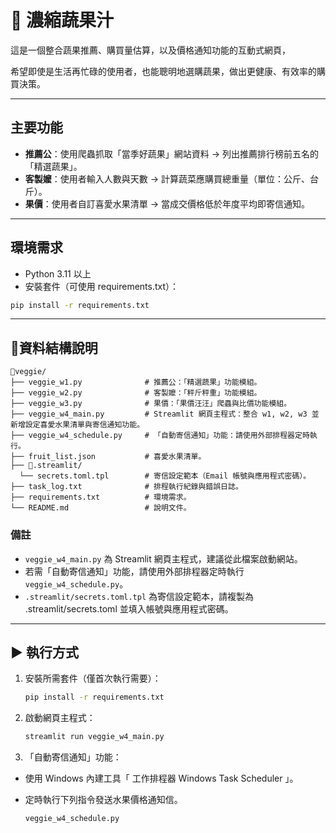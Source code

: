 # 🍹 濃縮蔬果汁

這是一個整合蔬果推薦、購買量估算，以及價格通知功能的互動式網頁，  

希望即使是生活再忙碌的使用者，也能聰明地選購蔬果，做出更健康、有效率的購買決策。

---

## 主要功能

- **推薦公**：使用爬蟲抓取「當季好蔬果」網站資料 → 列出推薦排行榜前五名的「精選蔬果」。  
- **客製嬤**：使用者輸入人數與天數 → 計算蔬菜應購買總重量（單位：公斤、台斤）。  
- **果價**：使用者自訂喜愛水果清單 → 當成交價格低於年度平均即寄信通知。

---

## 環境需求

- Python 3.11 以上  
- 安裝套件（可使用 requirements.txt）：

```bash
pip install -r requirements.txt
```

---

## 📁資料結構說明

```
📁veggie/
├── veggie_w1.py              # 推薦公：「精選蔬果」功能模組。
├── veggie_w2.py              # 客製嬤：「秤斤秤重」功能模組。
├── veggie_w3.py              # 果價：「果價汪汪」爬蟲與比價功能模組。
├── veggie_w4_main.py         # Streamlit 網頁主程式：整合 w1, w2, w3 並新增設定喜愛水果清單與寄信通知功能。
├── veggie_w4_schedule.py     # 「自動寄信通知」功能：請使用外部排程器定時執行。
├── fruit_list.json           # 喜愛水果清單。
├── 📁.streamlit/
  └── secrets.toml.tpl        # 寄信設定範本（Email 帳號與應用程式密碼）。
├── task_log.txt              # 排程執行紀錄與錯誤日誌。
├── requirements.txt          # 環境需求。
└── README.md                 # 說明文件。
```

### 備註

- `veggie_w4_main.py` 為 Streamlit 網頁主程式，建議從此檔案啟動網站。
- 若需「自動寄信通知」功能，請使用外部排程器定時執行 `veggie_w4_schedule.py`。
- `.streamlit/secrets.toml.tpl` 為寄信設定範本，請複製為 .streamlit/secrets.toml 並填入帳號與應用程式密碼。

---

## ▶️ 執行方式

1. 安裝所需套件（僅首次執行需要）：

   ```bash
   pip install -r requirements.txt
   ```

2. 啟動網頁主程式：

   ```bash
   streamlit run veggie_w4_main.py
   ```

3. 「自動寄信通知」功能：
- 使用 Windows 內建工具「 工作排程器 Windows Task Scheduler 」。
- 定時執行下列指令發送水果價格通知信。

   ```bash
   veggie_w4_schedule.py
    ```
